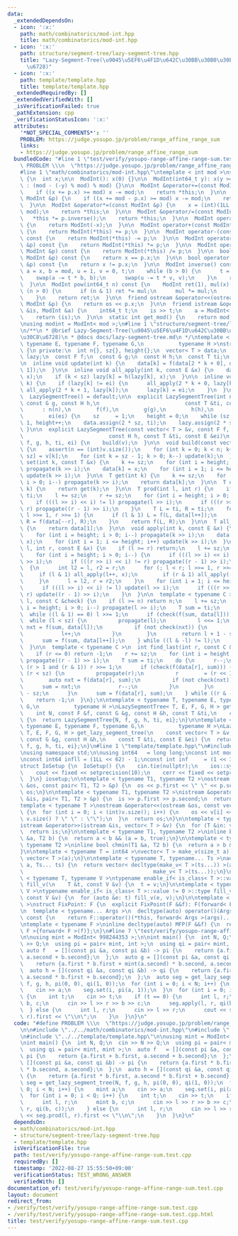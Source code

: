 ```yaml
---
data:
  _extendedDependsOn:
  - icon: ':x:'
    path: math/combinatorics/mod-int.hpp
    title: math/combinatorics/mod-int.hpp
  - icon: ':x:'
    path: structure/segment-tree/lazy-segment-tree.hpp
    title: "Lazy-Segment-Tree(\u9045\u5EF6\u4F1D\u642C\u30BB\u30B0\u30E1\u30F3\u30C8\
      \u6728)"
  - icon: ':x:'
    path: template/template.hpp
    title: template/template.hpp
  _extendedRequiredBy: []
  _extendedVerifiedWith: []
  _isVerificationFailed: true
  _pathExtension: cpp
  _verificationStatusIcon: ':x:'
  attributes:
    '*NOT_SPECIAL_COMMENTS*': ''
    PROBLEM: https://judge.yosupo.jp/problem/range_affine_range_sum
    links:
    - https://judge.yosupo.jp/problem/range_affine_range_sum
  bundledCode: "#line 1 \"test/verify/yosupo-range-affine-range-sum.test.cpp\"\n#define\
    \ PROBLEM \\\n  \"https://judge.yosupo.jp/problem/range_affine_range_sum\"\n\n\
    #line 1 \"math/combinatorics/mod-int.hpp\"\ntemplate < int mod >\nstruct ModInt\
    \ {\n  int x;\n\n  ModInt(): x(0) {}\n\n  ModInt(int64_t y): x(y >= 0 ? y % mod\
    \ : (mod - (-y) % mod) % mod) {}\n\n  ModInt &operator+=(const ModInt &p) {\n\
    \    if ((x += p.x) >= mod) x -= mod;\n    return *this;\n  }\n\n  ModInt &operator-=(const\
    \ ModInt &p) {\n    if ((x += mod - p.x) >= mod) x -= mod;\n    return *this;\n\
    \  }\n\n  ModInt &operator*=(const ModInt &p) {\n    x = (int)(1LL * x * p.x %\
    \ mod);\n    return *this;\n  }\n\n  ModInt &operator/=(const ModInt &p) {\n \
    \   *this *= p.inverse();\n    return *this;\n  }\n\n  ModInt operator-() const\
    \ {\n    return ModInt(-x);\n  }\n\n  ModInt operator+(const ModInt &p) const\
    \ {\n    return ModInt(*this) += p;\n  }\n\n  ModInt operator-(const ModInt &p)\
    \ const {\n    return ModInt(*this) -= p;\n  }\n\n  ModInt operator*(const ModInt\
    \ &p) const {\n    return ModInt(*this) *= p;\n  }\n\n  ModInt operator/(const\
    \ ModInt &p) const {\n    return ModInt(*this) /= p;\n  }\n\n  bool operator==(const\
    \ ModInt &p) const {\n    return x == p.x;\n  }\n\n  bool operator!=(const ModInt\
    \ &p) const {\n    return x != p.x;\n  }\n\n  ModInt inverse() const {\n    int\
    \ a = x, b = mod, u = 1, v = 0, t;\n    while (b > 0) {\n      t = a / b;\n  \
    \    swap(a -= t * b, b);\n      swap(u -= t * v, v);\n    }\n    return ModInt(u);\n\
    \  }\n\n  ModInt pow(int64_t n) const {\n    ModInt ret(1), mul(x);\n    while\
    \ (n > 0) {\n      if (n & 1) ret *= mul;\n      mul *= mul;\n      n >>= 1;\n\
    \    }\n    return ret;\n  }\n\n  friend ostream &operator<<(ostream &os, const\
    \ ModInt &p) {\n    return os << p.x;\n  }\n\n  friend istream &operator>>(istream\
    \ &is, ModInt &a) {\n    int64_t t;\n    is >> t;\n    a = ModInt< mod >(t);\n\
    \    return (is);\n  }\n\n  static int get_mod() {\n    return mod;\n  }\n};\n\
    \nusing modint = ModInt< mod >;\n#line 1 \"structure/segment-tree/lazy-segment-tree.hpp\"\
    \n/**\n * @brief Lazy-Segment-Tree(\u9045\u5EF6\u4F1D\u642C\u30BB\u30B0\u30E1\u30F3\
    \u30C8\u6728)\n * @docs docs/lazy-segment-tree.md\n */\ntemplate < typename T,\
    \ typename E, typename F, typename G,\n           typename H >\nstruct LazySegmentTree\
    \ {\n private:\n  int n{}, sz{}, height{};\n  vector< T > data;\n  vector< E >\
    \ lazy;\n  const F f;\n  const G g;\n  const H h;\n  const T ti;\n  const E ei;\n\
    \n  inline void update(int k) {\n    data[k] = f(data[2 * k + 0], data[2 * k +\
    \ 1]);\n  }\n\n  inline void all_apply(int k, const E &x) {\n    data[k] = g(data[k],\
    \ x);\n    if (k < sz) lazy[k] = h(lazy[k], x);\n  }\n\n  inline void propagate(int\
    \ k) {\n    if (lazy[k] != ei) {\n      all_apply(2 * k + 0, lazy[k]);\n     \
    \ all_apply(2 * k + 1, lazy[k]);\n      lazy[k] = ei;\n    }\n  }\n\n public:\n\
    \  LazySegmentTree() = default;\n\n  explicit LazySegmentTree(int n, const F f,\
    \ const G g, const H h,\n                           const T &ti, const E &ei)\n\
    \      : n(n),\n        f(f),\n        g(g),\n        h(h),\n        ti(ti),\n\
    \        ei(ei) {\n    sz     = 1;\n    height = 0;\n    while (sz < n) sz <<=\
    \ 1, height++;\n    data.assign(2 * sz, ti);\n    lazy.assign(2 * sz, ei);\n \
    \ }\n\n  explicit LazySegmentTree(const vector< T > &v, const F f, const G g,\n\
    \                           const H h, const T &ti, const E &ei)\n      : LazySegmentTree(v.size(),\
    \ f, g, h, ti, ei) {\n    build(v);\n  }\n\n  void build(const vector< T > &v)\
    \ {\n    assert(n == (int)v.size());\n    for (int k = 0; k < n; k++) data[k +\
    \ sz] = v[k];\n    for (int k = sz - 1; k > 0; k--) update(k);\n  }\n\n  void\
    \ set(int k, const T &x) {\n    k += sz;\n    for (int i = height; i > 0; i--)\
    \ propagate(k >> i);\n    data[k] = x;\n    for (int i = 1; i <= height; i++)\
    \ update(k >> i);\n  }\n\n  T get(int k) {\n    k += sz;\n    for (int i = height;\
    \ i > 0; i--) propagate(k >> i);\n    return data[k];\n  }\n\n  T operator[](int\
    \ k) {\n    return get(k);\n  }\n\n  T prod(int l, int r) {\n    if (l >= r) return\
    \ ti;\n    l += sz;\n    r += sz;\n    for (int i = height; i > 0; i--) {\n  \
    \    if (((l >> i) << i) != l) propagate(l >> i);\n      if (((r >> i) << i) !=\
    \ r) propagate((r - 1) >> i);\n    }\n    T L = ti, R = ti;\n    for (; l < r;\
    \ l >>= 1, r >>= 1) {\n      if (l & 1) L = f(L, data[l++]);\n      if (r & 1)\
    \ R = f(data[--r], R);\n    }\n    return f(L, R);\n  }\n\n  T all_prod() const\
    \ {\n    return data[1];\n  }\n\n  void apply(int k, const E &x) {\n    k += sz;\n\
    \    for (int i = height; i > 0; i--) propagate(k >> i);\n    data[k] = g(data[k],\
    \ x);\n    for (int i = 1; i <= height; i++) update(k >> i);\n  }\n\n  void apply(int\
    \ l, int r, const E &x) {\n    if (l >= r) return;\n    l += sz;\n    r += sz;\n\
    \    for (int i = height; i > 0; i--) {\n      if (((l >> i) << i) != l) propagate(l\
    \ >> i);\n      if (((r >> i) << i) != r) propagate((r - 1) >> i);\n    }\n  \
    \  {\n      int l2 = l, r2 = r;\n      for (; l < r; l >>= 1, r >>= 1) {\n   \
    \     if (l & 1) all_apply(l++, x);\n        if (r & 1) all_apply(--r, x);\n \
    \     }\n      l = l2, r = r2;\n    }\n    for (int i = 1; i <= height; i++) {\n\
    \      if (((l >> i) << i) != l) update(l >> i);\n      if (((r >> i) << i) !=\
    \ r) update((r - 1) >> i);\n    }\n  }\n\n  template < typename C >\n  int find_first(int\
    \ l, const C &check) {\n    if (l >= n) return n;\n    l += sz;\n    for (int\
    \ i = height; i > 0; i--) propagate(l >> i);\n    T sum = ti;\n    do {\n    \
    \  while ((l & 1) == 0) l >>= 1;\n      if (check(f(sum, data[l]))) {\n      \
    \  while (l < sz) {\n          propagate(l);\n          l <<= 1;\n          auto\
    \ nxt = f(sum, data[l]);\n          if (not check(nxt)) {\n            sum = nxt;\n\
    \            l++;\n          }\n        }\n        return l + 1 - sz;\n      }\n\
    \      sum = f(sum, data[l++]);\n    } while ((l & -l) != l);\n    return n;\n\
    \  }\n\n  template < typename C >\n  int find_last(int r, const C &check) {\n\
    \    if (r <= 0) return -1;\n    r += sz;\n    for (int i = height; i > 0; i--)\
    \ propagate((r - 1) >> i);\n    T sum = ti;\n    do {\n      r--;\n      while\
    \ (r > 1 and (r & 1)) r >>= 1;\n      if (check(f(data[r], sum))) {\n        while\
    \ (r < sz) {\n          propagate(r);\n          r        = (r << 1) + 1;\n  \
    \        auto nxt = f(data[r], sum);\n          if (not check(nxt)) {\n      \
    \      sum = nxt;\n            r--;\n          }\n        }\n        return r\
    \ - sz;\n      }\n      sum = f(data[r], sum);\n    } while ((r & -r) != r);\n\
    \    return -1;\n  }\n};\n\ntemplate < typename T, typename E, typename F, typename\
    \ G,\n           typename H >\nLazySegmentTree< T, E, F, G, H > get_lazy_segment_tree(\n\
    \    int N, const F &f, const G &g, const H &h, const T &ti,\n    const E &ei)\
    \ {\n  return LazySegmentTree{N, f, g, h, ti, ei};\n}\n\ntemplate < typename T,\
    \ typename E, typename F, typename G,\n           typename H >\nLazySegmentTree<\
    \ T, E, F, G, H > get_lazy_segment_tree(\n    const vector< T > &v, const F &f,\
    \ const G &g, const H &h,\n    const T &ti, const E &ei) {\n  return LazySegmentTree{v,\
    \ f, g, h, ti, ei};\n}\n#line 1 \"template/template.hpp\"\n#include <bits/stdc++.h>\n\
    \nusing namespace std;\n\nusing int64   = long long;\nconst int mod = 1e9 + 7;\n\
    \nconst int64 infll = (1LL << 62) - 1;\nconst int inf     = (1 << 30) - 1;\n\n\
    struct IoSetup {\n  IoSetup() {\n    cin.tie(nullptr);\n    ios::sync_with_stdio(false);\n\
    \    cout << fixed << setprecision(10);\n    cerr << fixed << setprecision(10);\n\
    \  }\n} iosetup;\n\ntemplate < typename T1, typename T2 >\nostream &operator<<(ostream\
    \ &os, const pair< T1, T2 > &p) {\n  os << p.first << \" \" << p.second;\n  return\
    \ os;\n}\n\ntemplate < typename T1, typename T2 >\nistream &operator>>(istream\
    \ &is, pair< T1, T2 > &p) {\n  is >> p.first >> p.second;\n  return is;\n}\n\n\
    template < typename T >\nostream &operator<<(ostream &os, const vector< T > &v)\
    \ {\n  for (int i = 0; i < (int)v.size(); i++) {\n    os << v[i] << (i + 1 !=\
    \ v.size() ? \" \" : \"\");\n  }\n  return os;\n}\n\ntemplate < typename T >\n\
    istream &operator>>(istream &is, vector< T > &v) {\n  for (T &in: v) is >> in;\n\
    \  return is;\n}\n\ntemplate < typename T1, typename T2 >\ninline bool chmax(T1\
    \ &a, T2 b) {\n  return a < b && (a = b, true);\n}\n\ntemplate < typename T1,\
    \ typename T2 >\ninline bool chmin(T1 &a, T2 b) {\n  return a > b && (a = b, true);\n\
    }\n\ntemplate < typename T = int64 >\nvector< T > make_v(size_t a) {\n  return\
    \ vector< T >(a);\n}\n\ntemplate < typename T, typename... Ts >\nauto make_v(size_t\
    \ a, Ts... ts) {\n  return vector< decltype(make_v< T >(ts...)) >(a,\n       \
    \                                         make_v< T >(ts...));\n}\n\ntemplate\
    \ < typename T, typename V >\ntypename enable_if< is_class< T >::value == 0 >::type\
    \ fill_v(\n    T &t, const V &v) {\n  t = v;\n}\n\ntemplate < typename T, typename\
    \ V >\ntypename enable_if< is_class< T >::value != 0 >::type fill_v(\n    T &t,\
    \ const V &v) {\n  for (auto &e: t) fill_v(e, v);\n}\n\ntemplate < typename F\
    \ >\nstruct FixPoint: F {\n  explicit FixPoint(F &&f): F(forward< F >(f)) {}\n\
    \n  template < typename... Args >\n  decltype(auto) operator()(Args &&...args)\
    \ const {\n    return F::operator()(*this, forward< Args >(args)...);\n  }\n};\n\
    \ntemplate < typename F >\ninline decltype(auto) MFP(F &&f) {\n  return FixPoint<\
    \ F >{forward< F >(f)};\n}\n#line 7 \"test/verify/yosupo-range-affine-range-sum.test.cpp\"\
    \n\nusing mint = ModInt< 998244353 >;\n\nint main() {\n  int N, Q;\n  cin >> N\
    \ >> Q;\n  using pi = pair< mint, int >;\n  using qi = pair< mint, mint >;\n \
    \ auto f   = [](const pi &a, const pi &b) -> pi {\n    return {a.first + b.first,\
    \ a.second + b.second};\n  };\n  auto g = [](const pi &a, const qi &b) -> pi {\n\
    \    return {a.first * b.first + mint(a.second) * b.second, a.second};\n  };\n\
    \  auto h = [](const qi &a, const qi &b) -> qi {\n    return {a.first * b.first,\
    \ a.second * b.first + b.second};\n  };\n  auto seg = get_lazy_segment_tree(N,\
    \ f, g, h, pi(0, 0), qi(1, 0));\n  for (int i = 0; i < N; i++) {\n    mint a;\n\
    \    cin >> a;\n    seg.set(i, pi(a, 1));\n  }\n  for (int i = 0; i < Q; i++)\
    \ {\n    int t;\n    cin >> t;\n    if (t == 0) {\n      int l, r;\n      mint\
    \ b, c;\n      cin >> l >> r >> b >> c;\n      seg.apply(l, r, qi(b, c));\n  \
    \  } else {\n      int l, r;\n      cin >> l >> r;\n      cout << seg.prod(l,\
    \ r).first << \"\\n\";\n    }\n  }\n}\n"
  code: "#define PROBLEM \\\n  \"https://judge.yosupo.jp/problem/range_affine_range_sum\"\
    \n\n#include \"../../math/combinatorics/mod-int.hpp\"\n#include \"../../structure/segment-tree/lazy-segment-tree.hpp\"\
    \n#include \"../../template/template.hpp\"\n\nusing mint = ModInt< 998244353 >;\n\
    \nint main() {\n  int N, Q;\n  cin >> N >> Q;\n  using pi = pair< mint, int >;\n\
    \  using qi = pair< mint, mint >;\n  auto f   = [](const pi &a, const pi &b) ->\
    \ pi {\n    return {a.first + b.first, a.second + b.second};\n  };\n  auto g =\
    \ [](const pi &a, const qi &b) -> pi {\n    return {a.first * b.first + mint(a.second)\
    \ * b.second, a.second};\n  };\n  auto h = [](const qi &a, const qi &b) -> qi\
    \ {\n    return {a.first * b.first, a.second * b.first + b.second};\n  };\n  auto\
    \ seg = get_lazy_segment_tree(N, f, g, h, pi(0, 0), qi(1, 0));\n  for (int i =\
    \ 0; i < N; i++) {\n    mint a;\n    cin >> a;\n    seg.set(i, pi(a, 1));\n  }\n\
    \  for (int i = 0; i < Q; i++) {\n    int t;\n    cin >> t;\n    if (t == 0) {\n\
    \      int l, r;\n      mint b, c;\n      cin >> l >> r >> b >> c;\n      seg.apply(l,\
    \ r, qi(b, c));\n    } else {\n      int l, r;\n      cin >> l >> r;\n      cout\
    \ << seg.prod(l, r).first << \"\\n\";\n    }\n  }\n}\n"
  dependsOn:
  - math/combinatorics/mod-int.hpp
  - structure/segment-tree/lazy-segment-tree.hpp
  - template/template.hpp
  isVerificationFile: true
  path: test/verify/yosupo-range-affine-range-sum.test.cpp
  requiredBy: []
  timestamp: '2022-08-27 15:55:50+09:00'
  verificationStatus: TEST_WRONG_ANSWER
  verifiedWith: []
documentation_of: test/verify/yosupo-range-affine-range-sum.test.cpp
layout: document
redirect_from:
- /verify/test/verify/yosupo-range-affine-range-sum.test.cpp
- /verify/test/verify/yosupo-range-affine-range-sum.test.cpp.html
title: test/verify/yosupo-range-affine-range-sum.test.cpp
---
```

